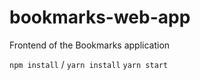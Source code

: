 # bookmarks-web-app
Frontend of the Bookmarks application


`npm install` / `yarn install`
`yarn start`